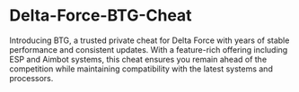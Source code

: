 # Delta-Force-BTG-Cheat
Introducing BTG, a trusted private cheat for Delta Force with years of stable performance and consistent updates. With a feature-rich offering including ESP and Aimbot systems, this cheat ensures you remain ahead of the competition while maintaining compatibility with the latest systems and processors.
